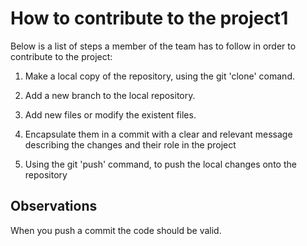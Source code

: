 # How to contribute to the project1

Below is a list of steps a member of the team has to follow in order to contribute to the project:

1. Make a local copy of the repository, using the git 'clone' comand.

2. Add a new branch to the local repository.

3. Add new files or modify the existent files.

4. Encapsulate them in a commit with a clear and relevant message describing  the changes and their role in the project

5. Using the git 'push' command, to push the local changes onto the repository

## Observations

When you push a commit the code should be valid.
